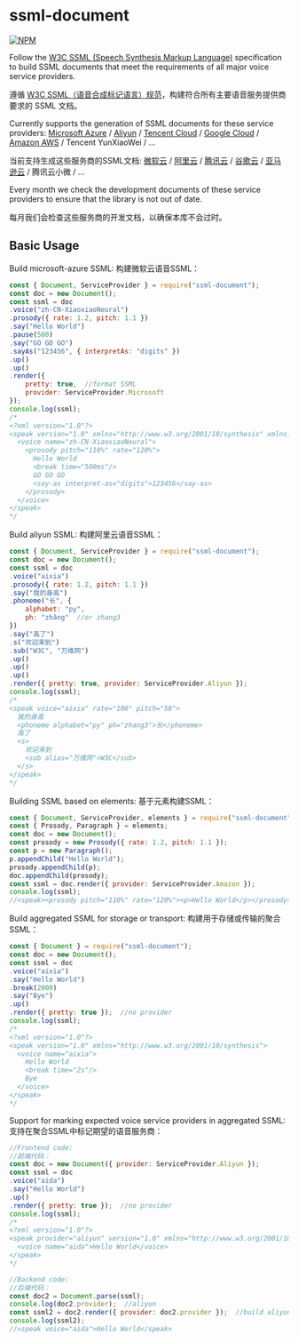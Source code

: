 # ssml-document
[![NPM](https://nodei.co/npm/ssml-document.png)](https://nodei.co/npm/ssml-document/)

Follow the [W3C SSML (Speech Synthesis Markup Language)](https://www.w3.org/TR/speech-synthesis/) specification to build SSML documents that meet the requirements of all major voice service providers.

遵循 [W3C SSML（语音合成标记语言）规范](https://www.w3.org/TR/speech-synthesis/)，构建符合所有主要语音服务提供商要求的 SSML 文档。

Currently supports the generation of SSML documents for these service providers: 
[Microsoft Azure](https://docs.microsoft.com/en-us/azure/cognitive-services/speech-service/speech-synthesis-markup) / [Aliyun](https://help.aliyun.com/document_detail/101645.html) / [Tencent Cloud](https://cloud.tencent.com/document/product/1073/49575) / [Google Cloud](https://cloud.google.com/text-to-speech/docs/ssml) / [Amazon AWS](https://docs.aws.amazon.com/polly/latest/dg/supportedtags.html) / Tencent YunXiaoWei / ...

当前支持生成这些服务商的SSML文档: 
[微软云](https://docs.microsoft.com/en-us/azure/cognitive-services/speech-service/speech-synthesis-markup) / [阿里云](https://help.aliyun.com/document_detail/101645.html) / [腾讯云](https://cloud.tencent.com/document/product/1073/49575) / [谷歌云](https://cloud.google.com/text-to-speech/docs/ssml) / [亚马逊云](https://docs.aws.amazon.com/polly/latest/dg/supportedtags.html) / 腾讯云小微 / ...

Every month we check the development documents of these service providers to ensure that the library is not out of date.

每月我们会检查这些服务商的开发文档，以确保本库不会过时。

## Basic Usage

Build microsoft-azure SSML:
构建微软云语音SSML：

```javascript
const { Document, ServiceProvider } = require("ssml-document");
const doc = new Document();
const ssml = doc
.voice("zh-CN-XiaoxiaoNeural")
.prosody({ rate: 1.2, pitch: 1.1 })
.say("Hello World")
.pause(500)
.say("GO GO GO")
.sayAs("123456", { interpretAs: "digits" })
.up()
.up()
.render({
    pretty: true,  //format SSML
    provider: ServiceProvider.Microsoft
});
console.log(ssml);
/*
<?xml version="1.0"?>
<speak version="1.0" xmlns="http://www.w3.org/2001/10/synthesis" xmlns:mstts="https://www.w3.org/2001/mstts">
  <voice name="zh-CN-XiaoxiaoNeural">
    <prosody pitch="110%" rate="120%">
      Hello World
      <break time="500ms"/>
      GO GO GO
      <say-as interpret-as="digits">123456</say-as>
    </prosody>
  </voice>
</speak>
*/
```

Build aliyun SSML:
构建阿里云语音SSML：

```javascript
const { Document, ServiceProvider } = require("ssml-document");
const doc = new Document();
const ssml = doc
.voice("aixia")
.prosody({ rate: 1.2, pitch: 1.1 })
.say("我的身高")
.phoneme("长", {
    alphabet: "py",
    ph: "zhǎng"  //or zhang3
})
.say("高了")
.s("欢迎来到")
.sub("W3C", "万维网")
.up()
.up()
.up()
.render({ pretty: true, provider: ServiceProvider.Aliyun });
console.log(ssml);
/*
<speak voice="aixia" rate="100" pitch="50">
  我的身高
  <phoneme alphabet="py" ph="zhang3">长</phoneme>
  高了
  <s>
    欢迎来到
    <sub alias="万维网">W3C</sub>
  </s>
</speak>
*/
```

Building SSML based on elements:
基于元素构建SSML：

```javascript
const { Document, ServiceProvider, elements } = require("ssml-document");
const { Prosody, Paragraph } = elements;
const doc = new Document();
const prosody = new Prosody({ rate: 1.2, pitch: 1.1 });
const p = new Paragraph();
p.appendChild("Hello World");
prosody.appendChild(p);
doc.appendChild(prosody);
const ssml = doc.render({ provider: ServiceProvider.Amazon });
console.log(ssml);
//<speak><prosody pitch="110%" rate="120%"><p>Hello World</p></prosody></speak>
```

Build aggregated SSML for storage or transport:
构建用于存储或传输的聚合SSML：

```javascript
const { Document } = require("ssml-document");
const doc = new Document();
const ssml = doc
.voice("aixia")
.say("Hello World")
.break(2000)
.say("Bye")
.up()
.render({ pretty: true });  //no provider
console.log(ssml);
/*
<?xml version="1.0"?>
<speak version="1.0" xmlns="http://www.w3.org/2001/10/synthesis">
  <voice name="aixia">
    Hello World
    <break time="2s"/>
    Bye
  </voice>
</speak>
*/
```

Support for marking expected voice service providers in aggregated SSML:
支持在聚合SSML中标记期望的语音服务商：

```javascript
//Frontend code:
//前端代码：
const doc = new Document({ provider: ServiceProvider.Aliyun });
const ssml = doc
.voice("aida")
.say("Hello World")
.up()
.render({ pretty: true });  //no provider
console.log(ssml);
/*
<?xml version="1.0"?>
<speak provider="aliyun" version="1.0" xmlns="http://www.w3.org/2001/10/synthesis">
  <voice name="aida">Hello World</voice>
</speak>
*/

//Backend code:
//后端代码：
const doc2 = Document.parse(ssml);
console.log(doc2.provider);  //aliyun
const ssml2 = doc2.render({ provider: doc2.provider });  //build aliyun SSML
console.log(ssml2);
//<speak voice="aida">Hello World</speak>
```

